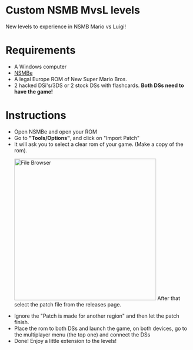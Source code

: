 # Custom NSMB MvsL levels
New levels to experience in NSMB Mario vs Luigi! 

# Requirements
* A Windows computer
* [NSMBe](https://github.com/MammaMiaTeam/NSMB-Editor/releases/tag/v5.4.1)
* A legal Europe ROM of New Super Mario Bros.
* 2 hacked DSi's/3DS or 2 stock DSs with flashcards. **Both DSs need to have the game!**

# Instructions
* Open NSMBe and open your ROM
* Go to **"Tools/Options"**, and click on "Import Patch"
* It will ask you to select a clear rom of your game. (Make a copy of the rom). <p align="left">
<img src="[https://raw.githubusercontent.com/michaelllk/Custom-NSMB-MvsL-levels/refs/heads/main/example.png?token=GHSAT0AAAAAADBHG4ORWU7KXFGDWCXWMU7Q2BJ326A" width="385" title="File Browser"> After that select the patch file from the releases page.
* Ignore the "Patch is made for another region" and then let the patch finish.
* Place the rom to both DSs and launch the game, on both devices, go to the multiplayer menu (the top one) and connect the DSs
* Done! Enjoy a little extension to the levels!
